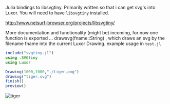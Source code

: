 Julia bindings to libsvgtiny.
Primarily written so that i can get svg's into Luxor.
You will need to have `libsvgtiny` installed. 

http://www.netsurf-browser.org/projects/libsvgtiny/

More documentation and functionality (might be) incoming,
for now one function is exported ...
drawsvg(fname::String) , which draws an svg by the filename
fname into the current Luxor Drawing. 
example usage in `test.jl`

```julia
include("svgtiny.jl")
using .SVGtiny
using Luxor

Drawing(1000,1000,"./tiger.png")
drawsvg("tiger.svg")
finish()
preview()
```
![tiger](https://user-images.githubusercontent.com/58146965/160806316-152cca10-25d3-44bc-a31c-641beb2c3f12.png)
